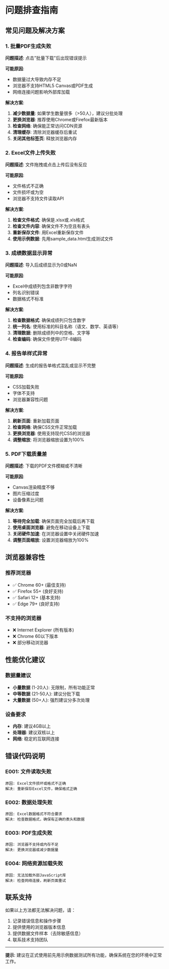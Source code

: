 # 问题排查指南

## 常见问题及解决方案

### 1. 批量PDF生成失败

**问题描述**: 点击"批量下载"后出现错误提示

**可能原因**:
- 数据量过大导致内存不足
- 浏览器不支持HTML5 Canvas或PDF生成
- 网络连接问题影响外部库加载

**解决方案**:
1. **减少数据量**: 如果学生数量很多（>50人），建议分批处理
2. **更换浏览器**: 推荐使用Chrome或Firefox最新版本
3. **检查网络**: 确保能正常访问CDN资源
4. **清理缓存**: 清除浏览器缓存后重试
5. **关闭其他标签页**: 释放浏览器内存

### 2. Excel文件上传失败

**问题描述**: 文件拖拽或点击上传后没有反应

**可能原因**:
- 文件格式不正确
- 文件损坏或为空
- 浏览器不支持文件读取API

**解决方案**:
1. **检查文件格式**: 确保是.xlsx或.xls格式
2. **检查文件内容**: 确保文件不为空且有表头
3. **重新保存文件**: 用Excel重新保存文件
4. **使用示例数据**: 先用sample_data.html生成测试文件

### 3. 成绩数据显示异常

**问题描述**: 导入后成绩显示为0或NaN

**可能原因**:
- Excel中成绩列包含非数字字符
- 列名识别错误
- 数据格式不标准

**解决方案**:
1. **检查数据格式**: 确保成绩列只包含数字
2. **统一列名**: 使用标准的科目名称（语文、数学、英语等）
3. **清理数据**: 删除成绩列中的空格、文字等
4. **检查编码**: 确保文件使用UTF-8编码

### 4. 报告单样式异常

**问题描述**: 生成的报告单格式混乱或显示不完整

**可能原因**:
- CSS加载失败
- 字体不支持
- 浏览器兼容性问题

**解决方案**:
1. **刷新页面**: 重新加载页面
2. **检查网络**: 确保CSS文件正常加载
3. **更换浏览器**: 使用支持现代CSS的浏览器
4. **调整缩放**: 将浏览器缩放设置为100%

### 5. PDF下载质量差

**问题描述**: 下载的PDF文件模糊或不清晰

**可能原因**:
- Canvas渲染精度不够
- 图片压缩过度
- 设备像素比问题

**解决方案**:
1. **等待完全加载**: 确保页面完全加载后再下载
2. **使用桌面浏览器**: 避免在移动设备上下载
3. **关闭硬件加速**: 在浏览器设置中关闭硬件加速
4. **调整页面缩放**: 设置浏览器缩放为100%

## 浏览器兼容性

### 推荐浏览器
- ✅ Chrome 60+ (最佳支持)
- ✅ Firefox 55+ (良好支持)
- ✅ Safari 12+ (基本支持)
- ✅ Edge 79+ (良好支持)

### 不支持的浏览器
- ❌ Internet Explorer (所有版本)
- ❌ Chrome 60以下版本
- ❌ 部分移动浏览器

## 性能优化建议

### 数据量建议
- **小量数据** (1-20人): 无限制，所有功能正常
- **中等数据** (21-50人): 建议分批下载
- **大量数据** (50+人): 强烈建议分多次处理

### 设备要求
- **内存**: 建议4GB以上
- **处理器**: 建议双核以上
- **网络**: 稳定的互联网连接

## 错误代码说明

### E001: 文件读取失败
```
原因: Excel文件损坏或格式不正确
解决: 重新保存Excel文件，确保格式正确
```

### E002: 数据处理失败
```
原因: Excel数据格式不符合要求
解决: 检查数据格式，确保有正确的表头和数据
```

### E003: PDF生成失败
```
原因: 浏览器不支持或内存不足
解决: 更换浏览器或减少数据量
```

### E004: 网络资源加载失败
```
原因: 无法加载外部JavaScript库
解决: 检查网络连接，刷新页面重试
```

## 联系支持

如果以上方法都无法解决问题，请：

1. 记录错误信息和操作步骤
2. 提供使用的浏览器版本信息
3. 提供数据文件样本（去除敏感信息）
4. 联系技术支持团队

---

**提示**: 建议在正式使用前先用示例数据测试所有功能，确保系统在您的环境中正常工作。